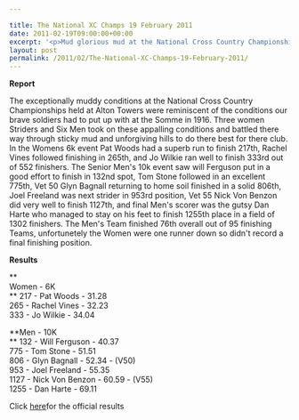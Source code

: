 ```yaml
---

title: The National XC Champs 19 February 2011
date: 2011-02-19T09:00:00+00:00
excerpt: '<p>Mud glorious mud at the National Cross Country Championships Alton Towers. Click on the Photos to see how the Striders got on!, Brendan Ward (Club Chairman) The National XC Champs Photos Report Results</p>'
layout: post
permalink: /2011/02/The-National-XC-Champs-19-February-2011/
---
```

**Report**

The exceptionally muddy conditions at the National Cross Country Championships held at Alton Towers were reminiscent of the conditions our brave soldiers had to put up with at the Somme in 1916. Three women Striders and Six Men took on these appalling conditions and battled there way through sticky mud and unforgiving hills to do there best for there club. In the Womens 6k event Pat Woods had a superb run to finish 217th, Rachel Vines followed finishing in 265th, and Jo Wilkie ran well to finish 333rd out of 552 finishers. The Senior Men's 10k event saw will Ferguson put in a good effort to finish in 132nd spot, Tom Stone followed in an excellent 775th, Vet 50 Glyn Bagnall returning to home soil finished in a solid 806th, Joel Freeland was next strider in 953rd position, Vet 55 Nick Von Benzon did very well to finish 1127th, and final Men's scorer was the gutsy Dan Harte who managed to stay on his feet to finish 1255th place in a field of 1302 finishers. The Men's Team finished 76th overall out of 95 finishing Teams, unfortunetely the Women were one runner down so didn't record a final finishing position. 

**Results**

**  
Women - 6K  
** 217 - Pat Woods - 31.28  
265 - Rachel Vines - 32.23  
333 - Jo Wilkie - 34.04

**Men - 10K  
** 132 - Will Ferguson - 40.37  
775 - Tom Stone - 51.51  
806 - Glyn Bagnall - 52.34 - (V50)  
953 - Joel Freeland - 55.35  
1127 - Nick Von Benzon - 60.59 - (V55)  
1255 - Dan Harte - 69.11

Click <a href="http://englishcrosscountry.co.uk/images/nationals11/SM_Final_GunResult.pdf" target="_blank" rel="nofollow">here</a>for the official results